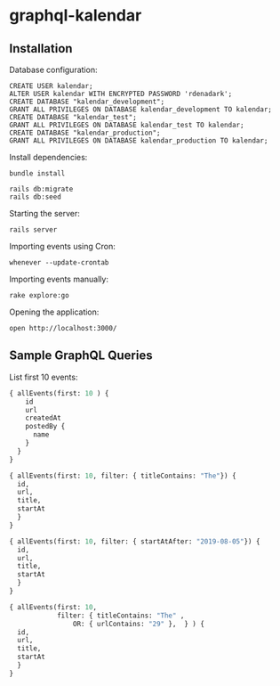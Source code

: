 # graphql-kalendar
     
## Installation

Database configuration:
```
CREATE USER kalendar;
ALTER USER kalendar WITH ENCRYPTED PASSWORD 'rdenadark';
CREATE DATABASE "kalendar_development";
GRANT ALL PRIVILEGES ON DATABASE kalendar_development TO kalendar;
CREATE DATABASE "kalendar_test";
GRANT ALL PRIVILEGES ON DATABASE kalendar_test TO kalendar;
CREATE DATABASE "kalendar_production";
GRANT ALL PRIVILEGES ON DATABASE kalendar_production TO kalendar;
```

Install dependencies:

```
bundle install

rails db:migrate
rails db:seed
```

Starting the server:
```
rails server
```

Importing events using Cron:
```
whenever --update-crontab
```

Importing events manually:
```
rake explore:go
```

Opening the application:
```
open http://localhost:3000/
```

## Sample GraphQL Queries

List first 10 events:

```graphql
{ allEvents(first: 10 ) {
    id
    url
    createdAt
    postedBy {
      name
    }
  }
}

{ allEvents(first: 10, filter: { titleContains: "The"}) {
  id,
  url,
  title,
  startAt
  } 
}

{ allEvents(first: 10, filter: { startAtAfter: "2019-08-05"}) {
  id,
  url,
  title,
  startAt
  } 
}

{ allEvents(first: 10, 
            filter: { titleContains: "The" , 
                OR: { urlContains: "29" },  } ) {
  id,
  url,
  title,
  startAt
  } 
}